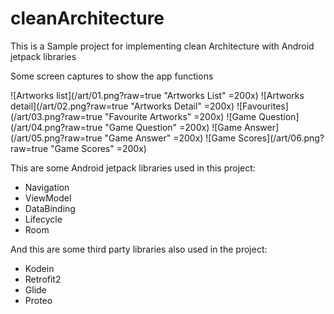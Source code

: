 # cleanArchitecture
This is a Sample project for implementing clean Architecture with Android jetpack libraries

Some screen captures to show the app functions

![Artworks list](/art/01.png?raw=true "Artworks List" =200x) ![Artworks detail](/art/02.png?raw=true "Artworks Detail" =200x) ![Favourites](/art/03.png?raw=true "Favourite Artworks" =200x)
![Game Question](/art/04.png?raw=true "Game Question" =200x) ![Game Answer](/art/05.png?raw=true "Game Answer" =200x) ![Game Scores](/art/06.png?raw=true "Game Scores" =200x)

This are some Android jetpack libraries used in this project:

* Navigation
* ViewModel
* DataBinding
* Lifecycle
* Room

And this are some third party libraries also used in the project:

* Kodein
* Retrofit2
* Glide
* Proteo
